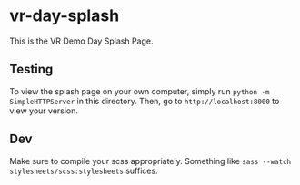 # vr-day-splash
This is the VR Demo Day Splash Page.

Testing
-------

To view the splash page on your own computer, simply run `python -m SimpleHTTPServer` in this directory. Then, go to `http://localhost:8000` to view your version.

Dev
---

Make sure to compile your scss appropriately. Something like `sass --watch stylesheets/scss:stylesheets` suffices.
